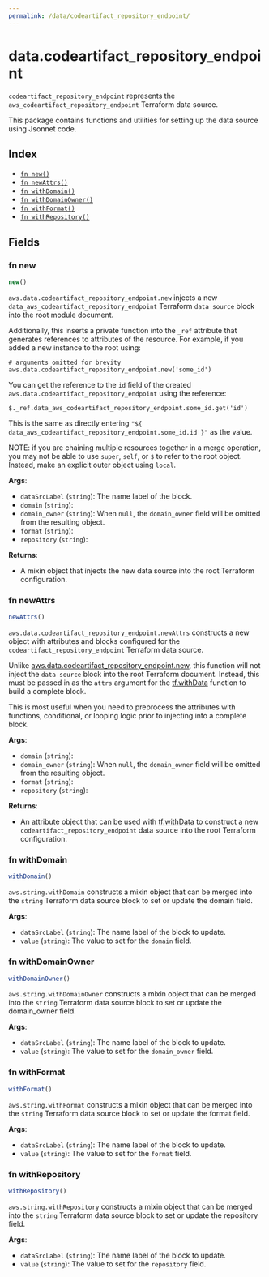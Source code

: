 ```yaml
---
permalink: /data/codeartifact_repository_endpoint/
---
```


# data.codeartifact_repository_endpoint

`codeartifact_repository_endpoint` represents the `aws_codeartifact_repository_endpoint` Terraform data source.



This package contains functions and utilities for setting up the data source using Jsonnet code.


## Index

* [`fn new()`](#fn-new)
* [`fn newAttrs()`](#fn-newattrs)
* [`fn withDomain()`](#fn-withdomain)
* [`fn withDomainOwner()`](#fn-withdomainowner)
* [`fn withFormat()`](#fn-withformat)
* [`fn withRepository()`](#fn-withrepository)

## Fields

### fn new

```ts
new()
```


`aws.data.codeartifact_repository_endpoint.new` injects a new `data_aws_codeartifact_repository_endpoint` Terraform `data source`
block into the root module document.

Additionally, this inserts a private function into the `_ref` attribute that generates references to attributes of the
resource. For example, if you added a new instance to the root using:

    # arguments omitted for brevity
    aws.data.codeartifact_repository_endpoint.new('some_id')

You can get the reference to the `id` field of the created `aws.data.codeartifact_repository_endpoint` using the reference:

    $._ref.data_aws_codeartifact_repository_endpoint.some_id.get('id')

This is the same as directly entering `"${ data_aws_codeartifact_repository_endpoint.some_id.id }"` as the value.

NOTE: if you are chaining multiple resources together in a merge operation, you may not be able to use `super`, `self`,
or `$` to refer to the root object. Instead, make an explicit outer object using `local`.

**Args**:
  - `dataSrcLabel` (`string`): The name label of the block.
  - `domain` (`string`): 
  - `domain_owner` (`string`):  When `null`, the `domain_owner` field will be omitted from the resulting object.
  - `format` (`string`): 
  - `repository` (`string`): 

**Returns**:
- A mixin object that injects the new data source into the root Terraform configuration.


### fn newAttrs

```ts
newAttrs()
```


`aws.data.codeartifact_repository_endpoint.newAttrs` constructs a new object with attributes and blocks configured for the `codeartifact_repository_endpoint`
Terraform data source.

Unlike [aws.data.codeartifact_repository_endpoint.new](#fn-new), this function will not inject the `data source`
block into the root Terraform document. Instead, this must be passed in as the `attrs` argument for the
[tf.withData](https://github.com/tf-libsonnet/core/tree/main/docs#fn-withdata) function to build a complete block.

This is most useful when you need to preprocess the attributes with functions, conditional, or looping logic prior to
injecting into a complete block.

**Args**:
  - `domain` (`string`): 
  - `domain_owner` (`string`):  When `null`, the `domain_owner` field will be omitted from the resulting object.
  - `format` (`string`): 
  - `repository` (`string`): 

**Returns**:
  - An attribute object that can be used with [tf.withData](https://github.com/tf-libsonnet/core/tree/main/docs#fn-withdata) to construct a new `codeartifact_repository_endpoint` data source into the root Terraform configuration.


### fn withDomain

```ts
withDomain()
```

`aws.string.withDomain` constructs a mixin object that can be merged into the `string`
Terraform data source block to set or update the domain field.



**Args**:
  - `dataSrcLabel` (`string`): The name label of the block to update.
  - `value` (`string`): The value to set for the `domain` field.


### fn withDomainOwner

```ts
withDomainOwner()
```

`aws.string.withDomainOwner` constructs a mixin object that can be merged into the `string`
Terraform data source block to set or update the domain_owner field.



**Args**:
  - `dataSrcLabel` (`string`): The name label of the block to update.
  - `value` (`string`): The value to set for the `domain_owner` field.


### fn withFormat

```ts
withFormat()
```

`aws.string.withFormat` constructs a mixin object that can be merged into the `string`
Terraform data source block to set or update the format field.



**Args**:
  - `dataSrcLabel` (`string`): The name label of the block to update.
  - `value` (`string`): The value to set for the `format` field.


### fn withRepository

```ts
withRepository()
```

`aws.string.withRepository` constructs a mixin object that can be merged into the `string`
Terraform data source block to set or update the repository field.



**Args**:
  - `dataSrcLabel` (`string`): The name label of the block to update.
  - `value` (`string`): The value to set for the `repository` field.
